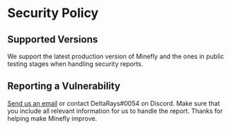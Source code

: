 # Security Policy

## Supported Versions
We support the latest production version of Minefly and the ones in public testing stages when handling security reports.

## Reporting a Vulnerability

[Send us an email](mailto:support@minefly.org?subject=Minefly%20Security%20Report) or contact DeltaRays#0054 on Discord.
Make sure that you include all relevant information for us to handle the report. Thanks for helping make Minefly improve.
